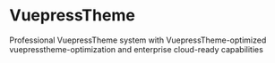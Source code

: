 # VuepressTheme
Professional VuepressTheme system with VuepressTheme-optimized vuepresstheme-optimization and enterprise cloud-ready capabilities
